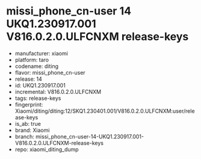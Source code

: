 # missi_phone_cn-user 14 UKQ1.230917.001 V816.0.2.0.ULFCNXM release-keys
- manufacturer: xiaomi
- platform: taro
- codename: diting
- flavor: missi_phone_cn-user
- release: 14
- id: UKQ1.230917.001
- incremental: V816.0.2.0.ULFCNXM
- tags: release-keys
- fingerprint: Xiaomi/diting/diting:12/SKQ1.230401.001/V816.0.2.0.ULFCNXM:user/release-keys
- is_ab: true
- brand: Xiaomi
- branch: missi_phone_cn-user-14-UKQ1.230917.001-V816.0.2.0.ULFCNXM-release-keys
- repo: xiaomi_diting_dump
